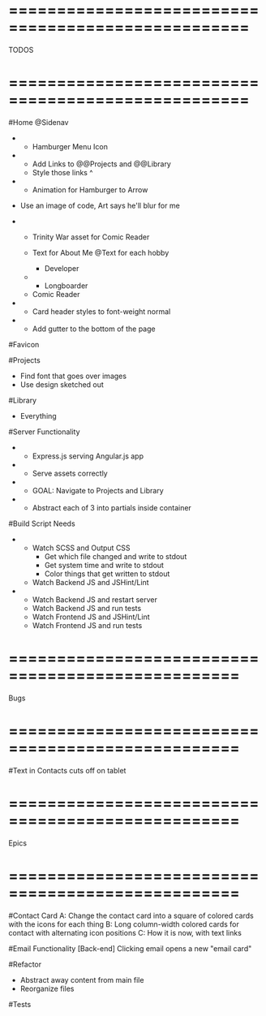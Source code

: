 ===================================================
===================================================

TODOS

===================================================
===================================================

#Home
  @Sidenav
  * - Hamburger Menu Icon
  * - Add Links to @@Projects and @@Library
    - Style those links ^
  * - Animation for Hamburger to Arrow
  
  - Use an image of code, Art says he'll blur for me
* - Trinity War asset for Comic Reader

  - Text for About Me
  @Text for each hobby
    - Developer
  * - Longboarder
   - Comic Reader
* - Card header styles to font-weight normal
* - Add gutter to the bottom of the page

#Favicon

#Projects
  - Find font that goes over images
  - Use design sketched out

#Library
  - Everything

#Server Functionality
* - Express.js serving Angular.js app
* - Serve assets correctly
* - GOAL: Navigate to Projects and Library
* - Abstract each of 3 into partials inside container

#Build Script Needs
* - Watch SCSS and Output CSS
    - Get which file changed and write to stdout
    - Get system time and write to stdout
    - Color things that get written to stdout
  - Watch Backend JS and JSHint/Lint 
* - Watch Backend JS and restart server
  - Watch Backend JS and run tests
  - Watch Frontend JS and JSHint/Lint
  - Watch Frontend JS and run tests

==================================================
==================================================

Bugs

==================================================
==================================================

#Text in Contacts cuts off on tablet

==================================================
==================================================

Epics

==================================================
==================================================

#Contact Card
A: Change the contact card into a square of colored cards with the icons for each thing
B: Long column-width colored cards for contact with alternating icon positions
C: How it is now, with text links

#Email Functionality [Back-end]
Clicking email opens a new "email card"

#Refactor
* Abstract away content from main file
* Reorganize files

#Tests

